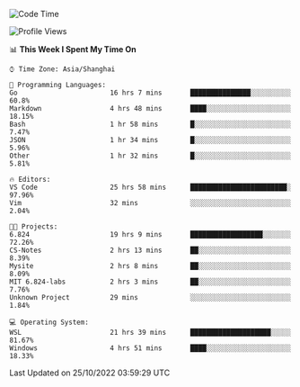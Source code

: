 <!--START_SECTION:waka-->
![Code Time](http://img.shields.io/badge/Code%20Time-256%20hrs%209%20mins-blue)

![Profile Views](http://img.shields.io/badge/Profile%20Views-4-blue)

📊 **This Week I Spent My Time On** 

```text
⌚︎ Time Zone: Asia/Shanghai

💬 Programming Languages: 
Go                       16 hrs 7 mins       ███████████████░░░░░░░░░░   60.8% 
Markdown                 4 hrs 48 mins       ████░░░░░░░░░░░░░░░░░░░░░   18.15% 
Bash                     1 hr 58 mins        █░░░░░░░░░░░░░░░░░░░░░░░░   7.47% 
JSON                     1 hr 34 mins        █░░░░░░░░░░░░░░░░░░░░░░░░   5.96% 
Other                    1 hr 32 mins        █░░░░░░░░░░░░░░░░░░░░░░░░   5.81%

🔥 Editors: 
VS Code                  25 hrs 58 mins      ████████████████████████░   97.96% 
Vim                      32 mins             ░░░░░░░░░░░░░░░░░░░░░░░░░   2.04%

🐱‍💻 Projects: 
6.824                    19 hrs 9 mins       ██████████████████░░░░░░░   72.26% 
CS-Notes                 2 hrs 13 mins       ██░░░░░░░░░░░░░░░░░░░░░░░   8.39% 
Mysite                   2 hrs 8 mins        ██░░░░░░░░░░░░░░░░░░░░░░░   8.09% 
MIT 6.824-labs           2 hrs 3 mins        ██░░░░░░░░░░░░░░░░░░░░░░░   7.76% 
Unknown Project          29 mins             ░░░░░░░░░░░░░░░░░░░░░░░░░   1.84%

💻 Operating System: 
WSL                      21 hrs 39 mins      ████████████████████░░░░░   81.67% 
Windows                  4 hrs 51 mins       ████░░░░░░░░░░░░░░░░░░░░░   18.33%

```


 Last Updated on 25/10/2022 03:59:29 UTC
<!--END_SECTION:waka-->
